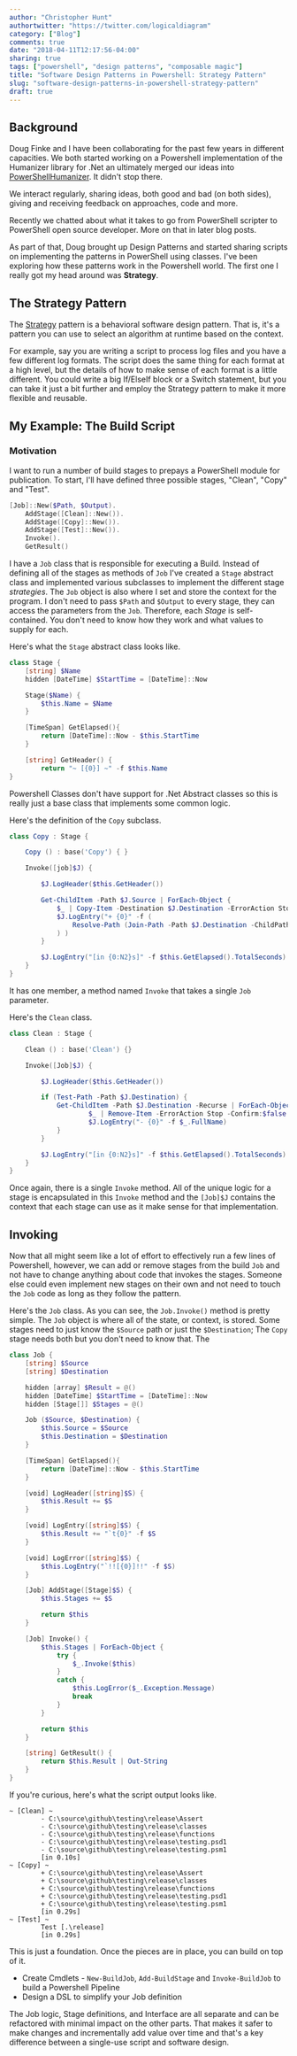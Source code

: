 ```yaml
---
author: "Christopher Hunt"
authortwitter: "https://twitter.com/logicaldiagram"
category: ["Blog"]
comments: true
date: "2018-04-11T12:17:56-04:00"
sharing: true
tags: ["powershell", "design patterns", "composable magic"]
title: "Software Design Patterns in Powershell: Strategy Pattern"
slug: "software-design-patterns-in-powershell-strategy-pattern"
draft: true
---
```


## Background

Doug Finke and I have been collaborating for the past few years in different capacities. We both started working on a Powershell implementation of the Humanizer library for .Net an ultimately merged our ideas into [PowerShellHumanizer](https://github.com/dfinke/powershellhumanizer). It didn't stop there.

We interact regularly, sharing ideas, both good and bad (on both sides), giving and receiving feedback on approaches, code and more.

Recently we chatted about what it takes to go from PowerShell scripter to PowerShell open source developer. More on that in later blog posts.

As part of that, Doug brought up Design Patterns and started sharing scripts on implementing the patterns in PowerShell using classes. I've been exploring how these patterns work in the Powershell world. The first one I really got my head around was **Strategy**.

## The Strategy Pattern

The [Strategy](https://en.wikipedia.org/wiki/Strategy_pattern) pattern is a behavioral software design pattern. That is, it's a pattern you can use to select an algorithm at runtime based on the context.

For example, say you are writing a script to process log files and you have a few different log formats. The script does the same thing for each format at a high level, but the details of how to make sense of each format is a little different. You could write a big If/ElseIf block or a Switch statement, but you can take it just a bit further and employ the Strategy pattern to make it more flexible and reusable.

## My Example: The Build Script

### Motivation

I want to run a number of build stages to prepays a PowerShell module for publication. To start, I'll have defined three possible stages, "Clean", "Copy" and "Test".

```powershell
[Job]::New($Path, $Output).
    AddStage([Clean]::New()).
    AddStage([Copy]::New()).
    AddStage([Test]::New()).
    Invoke().
    GetResult()
```

I have a `Job` class that is responsible for executing a Build. Instead of defining all of the stages as methods of `Job` I've created a `Stage` abstract class and implemented various subclasses to implement the different stage _strategies_. The `Job` object is also where I set and store the context for the program. I don't need to pass `$Path` and `$Output` to every stage, they can access the parameters from the `Job`. Therefore, each _Stage_ is self-contained. You don't need to know how they work and what values to supply for each.

Here's what the `Stage` abstract class looks like.

```powershell
class Stage {
    [string] $Name
    hidden [DateTime] $StartTime = [DateTime]::Now

    Stage($Name) {
        $this.Name = $Name
    }

    [TimeSpan] GetElapsed(){
        return [DateTime]::Now - $this.StartTime
    }

    [string] GetHeader() {
        return "~ [{0}] ~" -f $this.Name
}
```

Powershell Classes don't have support for .Net Abstract classes so this is really just a base class that implements some common logic.

Here's the definition of the `Copy` subclass.

```powershell
class Copy : Stage {

    Copy () : base('Copy') { }

    Invoke([job]$J) {

        $J.LogHeader($this.GetHeader())

        Get-ChildItem -Path $J.Source | ForEach-Object {
            $_ | Copy-Item -Destination $J.Destination -ErrorAction Stop -Recurse
            $J.LogEntry("+ {0}" -f (
                Resolve-Path (Join-Path -Path $J.Destination -ChildPath $_.Name)
            ) )
        }

        $J.LogEntry("[in {0:N2}s]" -f $this.GetElapsed().TotalSeconds)
    }
}
```

It has one member, a method named `Invoke` that takes a single `Job` parameter.

Here's the `Clean` class.

```powershell
class Clean : Stage {

    Clean () : base('Clean') {}

    Invoke([Job]$J) {

        $J.LogHeader($this.GetHeader())

        if (Test-Path -Path $J.Destination) {
            Get-ChildItem -Path $J.Destination -Recurse | ForEach-Object {
                    $_ | Remove-Item -ErrorAction Stop -Confirm:$false -Recurse
                    $J.LogEntry("- {0}" -f $_.FullName)
            }
        }

        $J.LogEntry("[in {0:N2}s]" -f $this.GetElapsed().TotalSeconds)
    }
}
```

Once again, there is a single `Invoke` method. All of the unique logic for a stage is encapsulated in this `Invoke` method and the `[Job]$J` contains the context that each stage can use as it make sense for that implementation.

## Invoking

Now that all might seem like a lot of effort to effectively run a few lines of Powershell, however, we can add or remove stages from the build `Job` and not have to change anything about code that invokes the stages. Someone else could even implement new stages on their own and not need to touch the `Job` code as long as they follow the pattern.

Here's the `Job` class. As you can see, the `Job.Invoke()` method is pretty simple. The `Job` object is where all of the state, or context, is stored. Some stages need to just know the `$Source` path or just the `$Destination`; The `Copy` stage needs both but you don't need to know that. The

```powershell
class Job {
    [string] $Source
    [string] $Destination

    hidden [array] $Result = @()
    hidden [DateTime] $StartTime = [DateTime]::Now
    hidden [Stage[]] $Stages = @()

    Job ($Source, $Destination) {
        $this.Source = $Source
        $this.Destination = $Destination
    }

    [TimeSpan] GetElapsed(){
        return [DateTime]::Now - $this.StartTime
    }

    [void] LogHeader([string]$S) {
        $this.Result += $S
    }

    [void] LogEntry([string]$S) {
        $this.Result += "`t{0}" -f $S
    }

    [void] LogError([string]$S) {
        $this.LogEntry("`!![{0}]!!" -f $S)
    }

    [Job] AddStage([Stage]$S) {
        $this.Stages += $S

        return $this
    }

    [Job] Invoke() {
        $this.Stages | ForEach-Object {
            try {
                $_.Invoke($this)
            }
            catch {
                $this.LogError($_.Exception.Message)
                break
            }
        }

        return $this
    }

    [string] GetResult() {
        return $this.Result | Out-String
    }
}
```

If you're curious, here's what the script output looks like.

    ~ [Clean] ~
            - C:\source\github\testing\release\Assert
            - C:\source\github\testing\release\classes
            - C:\source\github\testing\release\functions
            - C:\source\github\testing\release\testing.psd1
            - C:\source\github\testing\release\testing.psm1
            [in 0.10s]
    ~ [Copy] ~
            + C:\source\github\testing\release\Assert
            + C:\source\github\testing\release\classes
            + C:\source\github\testing\release\functions
            + C:\source\github\testing\release\testing.psd1
            + C:\source\github\testing\release\testing.psm1
            [in 0.29s]
    ~ [Test] ~
            Test [.\release]
            [in 0.29s]


This is just a foundation. Once the pieces are in place, you can build on top of it.

- Create Cmdlets - `New-BuildJob`, `Add-BuildStage` and `Invoke-BuildJob` to build a Powershell Pipeline
- Design a DSL to simplify your Job definition

The Job logic, Stage definitions, and Interface are all separate and can be refactored with minimal impact on the other parts. That makes it safer to make changes and incrementally add value over time and that's a key difference between a single-use script and software design.